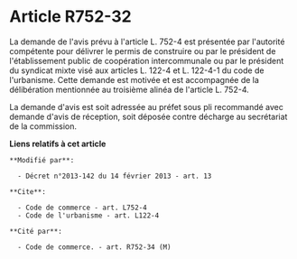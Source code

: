 # Article R752-32

La demande de l'avis prévu à l'article L. 752-4 est présentée par l'autorité compétente pour délivrer le permis de construire
ou par le président de l'établissement public de coopération intercommunale ou par le président du syndicat mixte visé
aux articles L. 122-4 et L. 122-4-1 du code de l'urbanisme. Cette demande est motivée et est accompagnée de la délibération
mentionnée au troisième alinéa de l'article L. 752-4. 

La demande d'avis est soit adressée au préfet sous pli recommandé avec demande d'avis de réception, soit déposée contre
décharge au secrétariat de la commission.

**Liens relatifs à cet article**

	**Modifié par**:

	  - Décret n°2013-142 du 14 février 2013 - art. 13

	**Cite**:

	  - Code de commerce - art. L752-4
	  - Code de l'urbanisme - art. L122-4

	**Cité par**:

	  - Code de commerce. - art. R752-34 (M)
